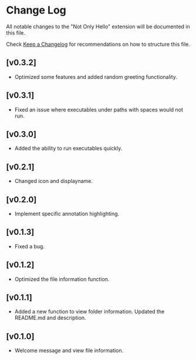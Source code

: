 # Change Log

All notable changes to the "Not Only Hello" extension will be documented in this file.

Check [Keep a Changelog](http://keepachangelog.com/) for recommendations on how to structure this file.

## [v0.3.2]

- Optimized some features and added random greeting functionality.

## [v0.3.1]

- Fixed an issue where executables under paths with spaces would not run.

## [v0.3.0]

- Added the ability to run executables quickly.

## [v0.2.1]

- Changed icon and displayname.

## [v0.2.0]

- Implement specific annotation highlighting.

## [v0.1.3]

- Fixed a bug.

## [v0.1.2]

- Optimized the file information function.

## [v0.1.1]

- Added a new function to view folder information. Updated the README.md and description.

## [v0.1.0]

- Welcome message and view file information.
